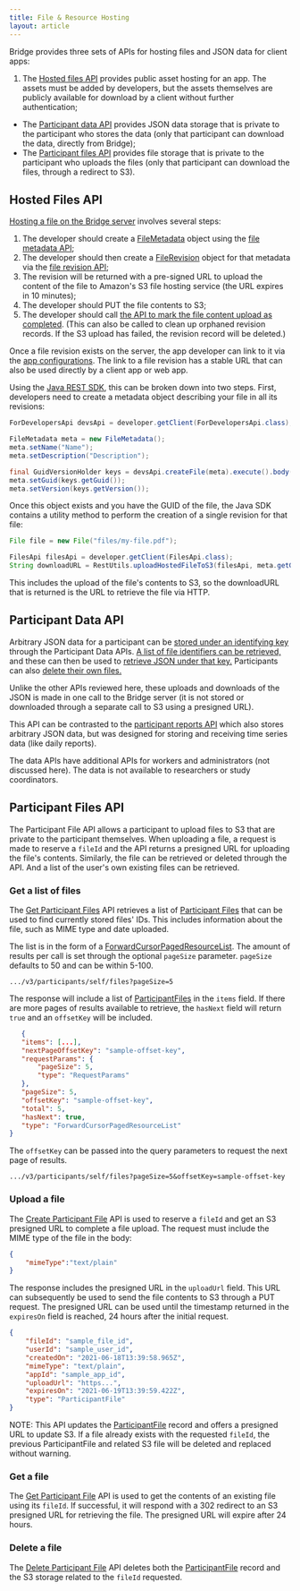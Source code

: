 ```yaml
---
title: File & Resource Hosting
layout: article
---
```


<div id="toc"></div>

Bridge provides three sets of APIs for hosting files and JSON data for client apps:

1. The [Hosted files API](/swagger-ui/index.html#/Files) provides public asset hosting for an app. The assets must be added by developers, but the assets themselves are publicly available for download by a client without further authentication;
- The [Participant data API](/swagger-ui/index.html#/Participant%20Data) provides JSON data storage that is private to the participant who stores the data (only that participant can download the data, directly from Bridge);
- The [Participant files API](/swagger-ui/index.html#/Participant%20Files) provides file storage that is private to the participant who uploads the files (only that participant can download the files, through a redirect to S3).

## Hosted Files API

[Hosting a file on the Bridge server](/swagger-ui/index.html#/Files) involves several steps:

1. The developer should create a [FileMetadata](/model-browser.html#FileMetadata) object using the [file metadata API](/swagger-ui/index.html#/Files/createFile);
1. The developer should then create a [FileRevision](/model-browser.html#FileRevision) object for that metadata via the [file revision API](/swagger-ui/index.html#/Files/createFileRevision);
1. The revision will be returned with a pre-signed URL to upload the content of the file to Amazon's S3 file hosting service (the URL expires in 10 minutes);
1. The developer should PUT the file contents to S3;
1. The developer should call [the API to mark the file content upload as completed](/swagger-ui/index.html#/Files/finishFileRevision). (This can also be called to clean up orphaned revision records. If the S3 upload has failed, the revision record will be deleted.)

Once a file revision exists on the server, the app developer can link to it via the [app configurations](/articles/mobile/appconfigs.html). The link to a file revision has a stable URL that can also be used directly by a client app or web app.

Using the [Java REST SDK](/articles/java.html), this can be broken down into two steps. First, developers need to create a metadata object describing your file in all its revisions:

```java
ForDevelopersApi devsApi = developer.getClient(ForDevelopersApi.class);

FileMetadata meta = new FileMetadata();
meta.setName("Name");
meta.setDescription("Description");

final GuidVersionHolder keys = devsApi.createFile(meta).execute().body();
meta.setGuid(keys.getGuid());
meta.setVersion(keys.getVersion());
```

Once this object exists and you have the GUID of the file, the Java SDK contains a utility method to perform the creation of a single revision for that file:

```java
File file = new File("files/my-file.pdf");

FilesApi filesApi = developer.getClient(FilesApi.class);
String downloadURL = RestUtils.uploadHostedFileToS3(filesApi, meta.getGuid(), file);
```

This includes the upload of the file's contents to S3, so the downloadURL that is returned is the URL to retrieve the file via HTTP.

## Participant Data API

Arbitrary JSON data for a participant can be [stored under an identifying key](/swagger-ui/index.html#/Participant%20Data/saveDataForSelf) through the Participant Data APIs. [A list of file identifiers can be retrieved,](/swagger-ui/index.html#/Participant%20Data/getAllDataForSelf) and these can then be used to [retrieve JSON under that key.](/swagger-ui/index.html#/Participant%20Data/getDataByIdentifierForSelf) Participants can also [delete their own files.](/swagger-ui/index.html#/Participant%20Data/deleteDataByIdentifier) 

Unlike the other APIs reviewed here, these uploads and downloads of the JSON is made in one call to the Bridge server (it is not stored or downloaded through a separate call to S3 using a presigned URL).

This API can be contrasted to the [participant reports API](/swagger-ui/index.html#/Participant%20Reports) which also stores arbitrary JSON data, but was designed for storing and receiving time series data (like daily reports).

The data APIs have additional APIs for workers and administrators (not discussed here). The data is not available to researchers or study coordinators. 

## Participant Files API

The Participant File API allows a participant to upload files to S3 that are private to the participant themselves. When uploading a file, a request is made to reserve a `fileId` and the API returns a presigned URL for uploading the file's contents. Similarly, the file can be retrieved or deleted through the API. And a list of the user's own existing files can be retrieved.

### Get a list of files

The [Get Participant Files](/swagger-ui/index.html#/Participant%20Files/getParticipantFiles) API retrieves a list of [Participant Files](/model-browser.html#ParticipantFile) that can be used to find currently stored files' IDs. This includes information about the file, such as MIME type and date uploaded.

The list is in the form of a [ForwardCursorPagedResourceList](/model-browser.html#ForwardCursorPagedResourceList). The amount of results per call is set through the optional `pageSize` parameter. `pageSize` defaults to 50 and can be within 5-100.

```
.../v3/participants/self/files?pageSize=5
```

The response will include a list of [ParticipantFiles](/model-browser.html#ParticipantFile) in the `items` field. If there are more pages of results available to retrieve, the `hasNext` field will return `true` and an `offsetKey` will be included.

 ```json
    {
    "items": [...],
    "nextPageOffsetKey": "sample-offset-key",
    "requestParams": {
        "pageSize": 5,
        "type": "RequestParams"
    },
    "pageSize": 5,
    "offsetKey": "sample-offset-key",
    "total": 5,
    "hasNext": true,
    "type": "ForwardCursorPagedResourceList"
}
 ```

The `offsetKey` can be passed into the query parameters to request the next page of results.

```
.../v3/participants/self/files?pageSize=5&offsetKey=sample-offset-key
```

### Upload a file

The [Create Participant File](/swagger-ui/index.html#/Participant%20Files/createParticipantFile) API is used to reserve a `fileId` and get an S3 presigned URL to complete a file upload. The request must include the MIME type of the file in the body:

```json
{
    "mimeType":"text/plain"
}
```

The response includes the presigned URL in the `uploadUrl` field. This URL can subsequently be used to send the file contents to S3 through a PUT request. The presigned URL can be used until the timestamp returned in the `expiresOn` field is reached, 24 hours after the initial request.

```json
{
    "fileId": "sample_file_id",
    "userId": "sample_user_id",
    "createdOn": "2021-06-18T13:39:58.965Z",
    "mimeType": "text/plain",
    "appId": "sample_app_id",
    "uploadUrl": "https...",
    "expiresOn": "2021-06-19T13:39:59.422Z",
    "type": "ParticipantFile"
}
```

NOTE: This API updates the [ParticipantFile](/model-browser.html#ParticipantFile) record and offers a presigned URL to update S3. If a file already exists with the requested `fileId`, the previous ParticipantFile and related S3 file will be deleted and replaced without warning.

### Get a file

The [Get Participant File](/swagger-ui/index.html#/Participant%20Files/getParticipantFiles) API is used to get the contents of an existing file using its `fileId`. If successful, it will respond with a 302 redirect to an S3 presigned URL for retrieving the file. The presigned URL will expire after 24 hours.

### Delete a file

The [Delete Participant File](/swagger-ui/index.html#/Participant%20Files/deleteParticipantFile) API deletes both the [ParticipantFile](/model-browser.html#ParticipantFile) record and the S3 storage related to the `fileId` requested.
